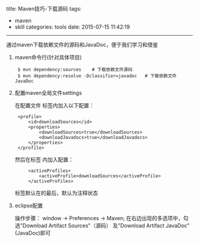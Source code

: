 title: Maven技巧-下载源码
tags:
  - maven
  - skill
categories: tools
date: 2015-07-15 11:42:19
---
通过maven下载依赖文件的源码和JavaDoc，便于我们学习和借鉴

1. maven命令行(针对具体项目)

		$ mvn dependency:sources 	# 下载依赖文件源码
		$ mvn dependency:resolve -Dclassifier=javadoc 	# 下载依赖文件JavaDoc

2. 配置maven全局文件settings

	在配置文件<profiles> 标签内加入以下配置：

		<profile>    
			<id>downloadSources</id>    
			<properties>         
				<downloadSources>true</downloadSources>         
				<downloadJavadocs>true</downloadJavadocs>               
			</properties> 
		</profile> 

	然后在标签 <settings> 内加入配置：

			<activeProfiles>
				<activeProfile>downloadSources</activeProfile>
			</activeProfiles>

	标签<activeProfiles>默认在<settings>的最后，默认为注释状态

3. eclipse配置

	操作步骤： window -> Preferences -> Maven; 在右边出现的多选项中，勾选"Download Artifact Sources"（源码） 及"Download Artifact JavaDoc"(JavaDoc)即可